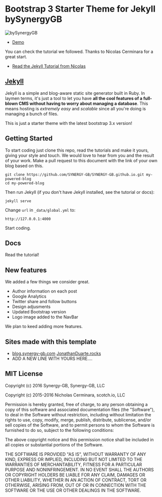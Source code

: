 # Bootstrap 3 Starter Theme for Jekyll bySynergyGB

![bySynergyGB](http://blog.synergy-gb.com/img/bysynergygb.png)

* [Demo](http://blog.synergy-gb.com)

You can check the tutorial we followed. Thanks to Nicolas Cerminara for a great start.

* [Read the Jekyll Tutorial from Nicolas](https://scotch.io/tutorials/getting-started-with-jekyll-plus-a-free-bootstrap-3-starter-theme)

## [Jekyll](https://jekyllrb.com/)

Jekyll is a simple and blog-aware static site generator built in Ruby. In laymen terms, it's just a tool to let you have **all the cool features of a full-blown CMS without having to worry about managing a database**. This means hosting is *extremely easy* and *scalable* since all you're doing is managing a bunch of files.

This is just a starter theme with the latest bootstrap 3.x version!


## Getting Started

To start coding just clone this repo, read the tutorials and make it yours, giving your style and touch.
We would love to hear from you and the result of your work. Make a pull request to this document with the link of your own blog based on this.

```
git clone https://github.com/SYNERGY-GB/SYNERGY-GB.github.io.git my-powered-blog
cd my-powered-blog
```

Then run Jekyll (if you don't have Jekyll installed, see the tutorial or docs):

```
jekyll serve
```

Change `url` in `_data/global.yml` to:

```
http://127.0.0.1:4000
```

Start coding.



## Docs

Read the tutorial!

## New features

We added a few things we consider great.

- Author information on each post
- Google Analytics
- Twitter share and follow buttons
- Design adjusments
- Updated Bootstrap version
- Logo image added to the NavBar

We plan to keed adding more features.

## Sites made with this template

- [blog.synergy-gb.com](http://blog.synergy-gb.com)
[JonathanDuarte.rocks](http://jonathanduarte.rocks/)
- ADD A NEW LINE WITH YOURS HERE....

## MIT License

Copyright (c) 2016 Synergy-GB, Synergy-GB, LLC

Copyright (c) 2015-2016 Nicholas Cerminara, scotch.io, LLC

Permission is hereby granted, free of charge, to any person obtaining a copy of this software and associated documentation files (the "Software"), to deal in the Software without restriction, including without limitation the rights to use, copy, modify, merge, publish, distribute, sublicense, and/or sell copies of the Software, and to permit persons to whom the Software is furnished to do so, subject to the following conditions:

The above copyright notice and this permission notice shall be included in all copies or substantial portions of the Software.

THE SOFTWARE IS PROVIDED "AS IS", WITHOUT WARRANTY OF ANY KIND, EXPRESS OR IMPLIED, INCLUDING BUT NOT LIMITED TO THE WARRANTIES OF MERCHANTABILITY, FITNESS FOR A PARTICULAR PURPOSE AND NONINFRINGEMENT. IN NO EVENT SHALL THE AUTHORS OR COPYRIGHT HOLDERS BE LIABLE FOR ANY CLAIM, DAMAGES OR OTHER LIABILITY, WHETHER IN AN ACTION OF CONTRACT, TORT OR OTHERWISE, ARISING FROM, OUT OF OR IN CONNECTION WITH THE SOFTWARE OR THE USE OR OTHER DEALINGS IN THE SOFTWARE.
